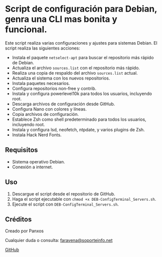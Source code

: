 # Script de configuración para Debian, genra una CLI mas bonita y funcional.

Este script realiza varias configuraciones y ajustes para sistemas Debian. El script realiza las siguientes acciones:

- Instala el paquete `netselect-apt` para buscar el repositorio más rápido de Debian.
- Actualiza el archivo `sources.list` con el repositorio más rápido.
- Realiza una copia de respaldo del archivo `sources.list` actual.
- Actualiza el sistema con los nuevos repositorios.
- Instala paquetes necesarios.
- Configura repositorios non-free y contrib.
- Instala y configura powerlevel10k para todos los usuarios, incluyendo root.
- Descarga archivos de configuración desde GitHub.
- Configura Nano con colores y líneas.
- Copia archivos de configuración.
- Establece Zsh como shell predeterminado para todos los usuarios, incluyendo root.
- Instala y configura lsd, neofetch, ntpdate, y varios plugins de Zsh.
- Instala Hack Nerd Fonts.

## Requisitos

- Sistema operativo Debian.
- Conexión a internet.

## Uso

1. Descargue el script desde el repositorio de GitHub.
2. Haga el script ejecutable con `chmod +x DEB-ConfigTerminal_Servers.sh`.
3. Ejecute el script con `DEB-ConfigTerminal_Servers.sh`.

## Créditos

Creado por Panxos

Cualquier duda o consulta: faravena@soporteinfo.net

[GitHub](https://github.com/panxos)
